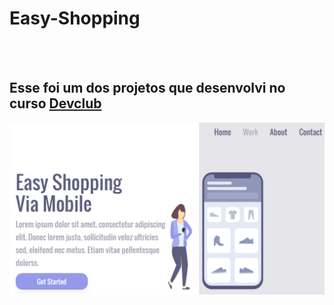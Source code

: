 <h1>Easy-Shopping</h1>
<br>
<br>
<h2>Esse foi um dos projetos que desenvolvi no curso <a href="https://rodolfomori.com.br/devclub">Devclub<a></h2>
  
  <img src="https://github.com/rafaelgarcia-dev/Easy-Shopping/blob/master/Captura%20de%20Tela%20(1).png?raw=true" />
